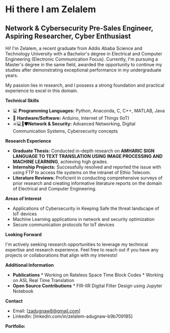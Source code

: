 # Hi there I am Zelalem
## Network & Cybersecurity Pre-Sales Engineer, Aspiring Researcher, Cyber Enthusiast 

Hi! I'm Zelalem, a recent graduate from Addis Ababa Science and Technology University with a Bachelor's degree in Electrical and Computer Engineering (Electronic Communication Focus). Currently, I'm pursuing a Master's degree in the same field, awarded the opportunity to continue my studies after demonstrating exceptional performance in my undergraduate years.

My passion lies in research, and I possess a strong foundation and practical experience to excel in this domain. 

**Technical Skills**

* 💻 **Programming Languages:** Python, Anaconda, C, C++, MATLAB, Java
* 📲 **Hardware/Software:** Arduino, Internet of Things (IoT)
* ☠💻🔑🛡**Network & Security:** Advanced Networking, Digital Communication Systems, Cybersecurity concepts 

**Research Experience**

* **Graduate Thesis:** Conducted in-depth research on **AMHARIC SIGN LANGUAGE TO TEXT TRANSLATION USING IMAGE PROCESSING AND MACHINE LEARNING**, achieving high grades. ‍
* **Internship Projects:** Successfully resolved and reported the issue with using FTP to access file systems on the intranet of Ethio Telecom.
* **Literature Reviews:** Proficient in conducting comprehensive surveys of prior research and creating informative literature reports on the domain of Electrical and Computer Engineering. 

**Areas of Interest**

* Applications of Cybersecurity in Keeping Safe the threat landscape of IoT devices ️ 
* Machine Learning applications in network and security optimization 
* Secure communication protocols for IoT devices 

**Looking Forward**

I'm actively seeking research opportunities to leverage my technical expertise and research experience. Feel free to reach out if you have any projects or collaborations that align with my interests!

**Additional Information**

* **Publications**
          * Working on Rateless Space Time Block Codes
          * Working on ASL Real Time Translation
* **Open Source Contributions**
          * FIR-IIR Digital Filter Design using Jupyter Notebook

**Contact**

* Email: [zadugnaw8@gmail.com]
* LinkedIn: [linkedin.com/in/zelalem-adugnaw-b9b709185]

**Portfolio:**


